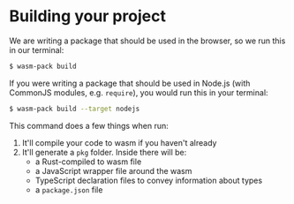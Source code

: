 # Building your project

We are writing a package that should be used in the browser, so we run this in our terminal:

```bash
$ wasm-pack build
```

If you were writing a package that should be used in Node.js (with CommonJS modules, e.g. `require`),
you would run this in your terminal:

```bash
$ wasm-pack build --target nodejs
```

This command does a few things when run:

1. It'll compile your code to wasm if you haven't already
2. It'll generate a `pkg` folder. Inside there will be:
    - a Rust-compiled to wasm file 
    - a JavaScript wrapper file around the wasm
    - TypeScript declaration files to convey information about types
    - a `package.json` file
